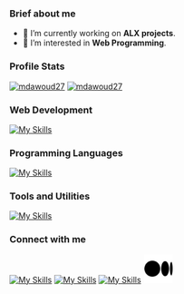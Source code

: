 <!--
**mdawoud27/mdawoud27** is a ✨ _special_ ✨ repository because its `README.md` (this file) appears on your GitHub profile.

Here are some ideas to get you started:

- 🔭 I’m currently working on ...
- 🌱 I’m currently learning ...
- 👯 I’m looking to collaborate on ...
- 🤔 I’m looking for help with ...
- 💬 Ask me about ...
- 📫 How to reach me: ...
- 😄 Pronouns: ...
- ⚡ Fun fact: ...
- Prpjects:
  - repo link
  - repo link
-->

### Brief about me

- 🔭 I’m currently working on **ALX projects**.
- 🌱 I’m interested in **Web Programming**.

<!--![streek](https://github-readme-streak-stats.herokuapp.com/?user=mdawoud27&stroke=ffffff&background=0D1117&ring=5BCDEC&fire=5BCDEC&currStreakNum=ffffff&currStreakLabel=5BCDEC&sideNums=ffffff&sideLabels=ffffff&dates=ffffff&hide_border=true) -->

### Profile Stats
<a href="https://github.com/mdawoud27"><img src="https://github-readme-stats-sigma-five.vercel.app/api?username=mdawoud27&show_icons=true&icons_color=0D1117&count_private=true&theme=github_dark&hide_border=true&bg_color=0D1117&text_color=c5d2da&title_color=4694f8&icon_color=4694f8" alt="mdawoud27" /></a>
<a href="https://github.com/mdawoud27"><img src="https://github-readme-stats.vercel.app/api/top-langs?username=mdawoud27&hide_border=true&show_icons=true&locale=en&layout=compact&langs_count=6&title_color=4694f8&theme=github_dark" alt="mdawoud27" /></a>

### Web Development

[![My Skills](https://skillicons.dev/icons?i=html,css,js,typescript,nodejs,express,mysql,postgres,mongodb,redis,prisma)](https://github.com/mdawoud27)

### Programming Languages

[![My Skills](https://skillicons.dev/icons?i=c,cpp,python)](https://github.com/mdawoud27)

### Tools and Utilities

[![My Skills](https://skillicons.dev/icons?i=linux,bash,git,vim,nginx,postman,docker)](https://github.com/mdawoud27)
<!--vercel, pug-->
### Connect with me

[![My Skills](https://skillicons.dev/icons?i=linkedin)](https://www.linkedin.com/in/dawoud27/)
[![My Skills](https://skillicons.dev/icons?i=twitter)](https://x.com/mad_d27)
[![My Skills](https://skillicons.dev/icons?i=gmail)](mailto:mhmaddawoud20@gmail.com)
<a href="https://medium.com/@dawoud27" style="margin-left: 0.1rem;">
  <img src="./images/medium-icon.svg" alt="medium logo" width="50" height="50">
</a>
